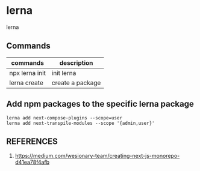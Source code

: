 # lerna
lerna

## Commands
| commands       |   description      |
|----------------|--------------------|
| npx lerna init | init lerna         |
| lerna create   | create a package   |

## Add npm packages to the specific lerna package
```
lerna add next-compose-plugins --scope=user
lerna add next-transpile-modules --scope '{admin,user}'
```

## REFERENCES
1. https://medium.com/wesionary-team/creating-next-js-monorepo-d41ea78f4afb
